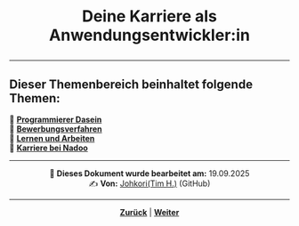 # <p align="center">Deine Karriere als Anwendungsentwickler:in</p>

<!--Einleitungstext + Kapitel-Übersicht

Keywords: Tipps, Hinweise, Empfehlungen und Ähnliches-->

---

**Dieser Themenbereich beinhaltet folgende Themen:**
---

🔹 [**Programmierer Dasein**](/docs/08-karriere/02-anwendungsentwickler_beruf/01-programmierer_dasein/README.md)<br>
🔹 [**Bewerbungsverfahren**](/docs/08-karriere/02-anwendungsentwickler_beruf/02-bewerbungsverfahren/README.md) <br>
🔹 [**Lernen und Arbeiten**](/docs/08-karriere/02-anwendungsentwickler_beruf/03-lernen_und_arbeiten/README.md) <br>
🔹 [**Karriere bei Nadoo**](/docs/08-karriere/02-anwendungsentwickler_beruf/04-karriere_bei_nadoo/README.md) <br>

---

<p align="center">
📅 <strong>Dieses Dokument wurde bearbeitet am:</strong> 19.09.2025
<br>
✍️ <strong>Von:</strong> <a href="https://github.com/johkori">Johkori(Tim H.)</a> (GitHub)
</p>


---

<p align="center">
<a href="/docs/08-karriere/01-social_media_netzwerk/04-doodle_kalender/README.md"><strong>Zurück</strong></a> | 
<a href="/docs/08-karriere/02-anwendungsentwickler_beruf/01-programmierer_dasein/README.md"><strong>Weiter</strong></a>
</p>